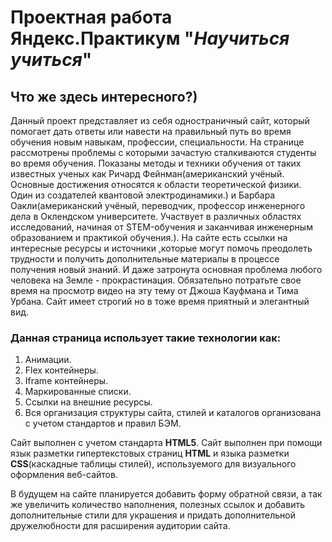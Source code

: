 # Проектная работа Яндекс.Практикум "_Научиться учиться_"
## __Что же здесь интересного?)__
Данный проект представляет из себя одностраничный сайт, который помогает дать ответы или навести на правильный путь во время обучения новым навыкам, профессии, специальности. На странице рассмотрены проблемы с которыми зачастую сталкиваются студенты во время обучения. Показаны методы и техники обучения от таких известных ученых как Ричард Фейнман(американский учёный. Основные достижения относятся к области теоретической физики. Один из создателей квантовой электродинамики.) и Барбара Оакли(американский учёный, переводчик, профессор инженерного дела в Оклендском университете. Участвует в различных областях исследований, начиная от STEM-обучения и заканчивая инженерным образованием и практикой обучения.). На сайте есть ссылки на интересные ресурсы и источники ,которые могут помочь преодолеть трудности и получить дополнительные материалы в процессе получения новый знаний. И даже затронута основная проблема любого человека на Земле - прокрастинация. Обязательно потратьте свое время на просмотр видео на эту тему от Джоша Кауфмана и Тима Урбана.
Сайт имеет строгий но в тоже время приятный и элегантный вид.
### __Данная страница использует такие технологии как:__
1. Анимации.
2. Flex контейнеры.
3. Iframe контейнеры.
4. Маркированные списки.
5. Ссылки на внешние ресурсы.
6. Вся организация структуры сайта, стилей и каталогов организована с учетом стандартов и правил БЭМ.

Сайт выполнен с учетом стандарта __HTML5__. Сайт выполнен при помощи язык разметки гипертекстовых страниц __HTML__ и языка разметки __CSS__(каскадные таблицы стилей), используемого для визуального оформления веб-сайтов.

  В будущем на сайте планируется добавить форму обратной связи, а так же увеличить количество наполнения, полезных ссылок и добавить дополнительные стили для украшения и придать дополнительной дружелюбности для расширения аудитории сайта.
